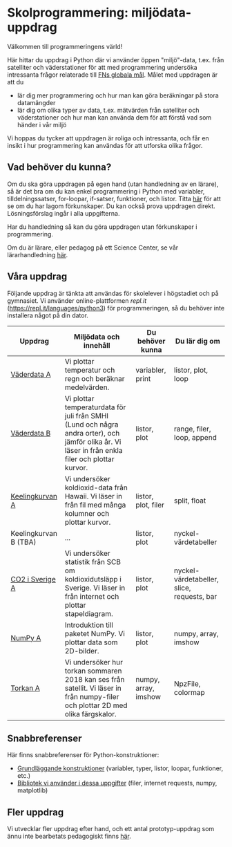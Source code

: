 # Skolprogrammering: miljödata-uppdrag

Välkommen till programmeringens värld!

Här hittar du uppdrag i Python där vi använder öppen "miljö"-data, t.ex. från satelliter och väderstationer för att med programmering undersöka intressanta frågor relaterade till [FNs globala mål](https://www.globalgoals.org). Målet med uppdragen är att du
* lär dig mer programmering och hur man kan göra beräkningar på stora datamängder
* lär dig om olika typer av data, t.ex. mätvärden från satelliter och väderstationer och hur man kan använda dem för att förstå vad som händer i vår miljö

Vi hoppas du tycker att uppdragen är roliga och intressanta, och får en insikt i hur programmering kan användas för att utforska olika frågor.

## Vad behöver du kunna?

Om du ska göra uppdragen på egen hand (utan handledning av en lärare), så är det bra om du kan enkel programmering i Python med variabler, tilldelningssatser, for-loopar, if-satser, funktioner, och listor. Titta [här](prerequisites.md) för att se om du har lagom förkunskaper. Du kan också prova uppdragen direkt. Lösningsförslag ingår i alla uppgifterna.

Har du handledning så kan du göra uppdragen utan förkunskaper i programmering.

Om du är lärare, eller pedagog på ett Science Center, se vår lärarhandledning [här](handledning.md).

## Våra uppdrag

Följande uppdrag är tänkta att användas för skolelever i högstadiet och på gymnasiet. Vi använder online-plattformen *repl.it* (https://repl.it/languages/python3) för programmeringen, så du behöver inte installera något på din dator.

|Uppdrag|Miljödata och innehåll|Du behöver kunna|Du lär dig om|
|-------|---------|----------------|-------------|
|[Väderdata A](weatherdata/Weatherdata_A_replit.md)|Vi plottar temperatur och regn och beräknar medelvärden. |variabler, print|listor, plot, loop|
|[Väderdata B](weatherdata/Weatherdata_B_replit.md)|Vi plottar temperaturdata för juli från SMHI (Lund och några andra orter), och jämför olika år. Vi läser in från enkla filer och plottar kurvor.|listor, plot|range, filer, loop, append|
|[Keelingkurvan A](co2/Keeling_A_replit.md)|Vi undersöker koldioxid-data från Hawaii. Vi läser in från fil med många kolumner och plottar kurvor.|listor, plot, filer|split, float|
|Keelingkurvan B (TBA)|...|listor, plot|nyckel-värdetabeller|
|[CO2 i Sverige A](co2_emission_sweden/co2_A_replit.md)|Vi undersöker statistik från SCB om koldioxidutsläpp i Sverige. Vi läser in från internet och plottar stapeldiagram. |listor, plot| nyckel-värdetabeller, slice, requests, bar|
|[NumPy A](numpy_intro/numpy_A_replit.md)|Introduktion till paketet NumPy. Vi plottar data som 2D-bilder. |listor, plot| numpy, array, imshow|
|[Torkan A](drought/README.md)|Vi undersöker hur torkan sommaren 2018 kan ses från satellit. Vi läser in från numpy-filer och plottar 2D med olika färgskalor.|numpy, array, imshow|NpzFile, colormap|

## Snabbreferenser
Här finns snabbreferenser för Python-konstruktioner:
* [Grundläggande konstruktioner](https://lunduniversity.github.io/schoolprog/cheatsheet/python/) (variabler, typer, listor, loopar, funktioner, etc.)
* [Bibliotek vi använder i dessa uppgifter](snabbreferens.md) (filer, internet requests, numpy, matplotlib)





## Fler uppdrag

Vi utvecklar fler uppdrag efter hand, och ett antal prototyp-uppdrag som ännu inte bearbetats pedagogiskt finns [här](PROTOTYP.md).
